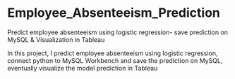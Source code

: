 # Employee_Absenteeism_Prediction
Predict employee absenteeism using logistic regression- save prediction on MySQL & Visualization in Tableau

In this project, I predict employee absenteeism using logistic regression, connect python to MySQL Workbench and save the prediction on MySQL, eventually visualize the model prediction in Tableau

